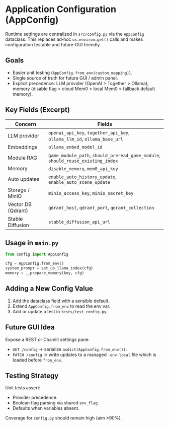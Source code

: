 # Application Configuration (AppConfig)

Runtime settings are centralized in `src/config.py` via the `AppConfig` dataclass. This replaces ad‑hoc `os.environ.get()` calls and makes configuration testable and future‑GUI friendly.

## Goals

- Easier unit testing (`AppConfig.from_env(custom_mapping)`).
- Single source of truth for future GUI / admin panel.
- Explicit precedence: LLM provider (OpenAI > Together > Ollama); memory (disable flag > cloud Mem0 > local Mem0 > fallback default memory).

## Key Fields (Excerpt)

| Concern | Fields |
|---------|--------|
| LLM provider | `openai_api_key`, `together_api_key`, `ollama_llm_id`, `ollama_base_url` |
| Embeddings | `ollama_embed_model_id` |
| Module RAG | `game_module_path`, `should_preread_game_module`, `should_reuse_existing_index` |
| Memory | `disable_memory`, `mem0_api_key` |
| Auto updates | `enable_auto_history_update`, `enable_auto_scene_update` |
| Storage / MinIO | `minio_access_key`, `minio_secret_key` |
| Vector DB (Qdrant) | `qdrant_host`, `qdrant_port`, `qdrant_collection` |
| Stable Diffusion | `stable_diffusion_api_url` |

## Usage in `main.py`

```python
from config import AppConfig

cfg = AppConfig.from_env()
system_prompt = set_up_llama_index(cfg)
memory = __prepare_memory(key, cfg)
```

## Adding a New Config Value

1. Add the dataclass field with a sensible default.
2. Extend `AppConfig.from_env` to read the env var.
3. Add or update a test in `tests/test_config.py`.

## Future GUI Idea

Expose a REST or Chainlit settings pane:

- `GET /config` -> serialize `asdict(AppConfig.from_env())`.
- `PATCH /config` -> write updates to a managed `.env.local` file which is loaded before `from_env`.

## Testing Strategy

Unit tests assert:

- Provider precedence.
- Boolean flag parsing via shared `env_flag`.
- Defaults when variables absent.

Coverage for `config.py` should remain high (aim ≥90%).
